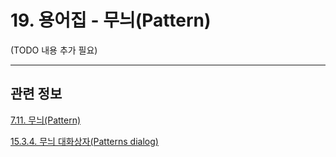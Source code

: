 # 19. 용어집 - 무늬(Pattern)

(TODO 내용 추가 필요)

***

## 관련 정보

[7.11. 무늬(Pattern)](./07-11-patterns.md)

[15.3.4. 무늬 대화상자(Patterns dialog)](./15-03-04-00-patterns-dialog.md)